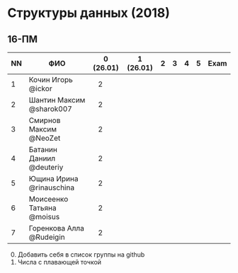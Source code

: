 # Структуры данных (2018)
## 16-ПМ

| NN  | ФИО                       | 0 (26.01)| 1 (26.01) | 2   | 3   | 4   | 5     | Exam  |
| --- | ------------------------- | -------- | --- | --- | --- | --- | --- | ----- |
| 1   | Кочин Игорь @ickor        |    2     |     |     |     |     |     |       |
| 2   | Шантин Максим @sharok007  |    2     |     |     |     |     |     |       |
| 3   | Смирнов Максим @NeoZet    |    2     |     |     |     |     |     |       |
| 4   | Батанин Даниил  @deuteriy |    2     |     |     |     |     |     |       |
| 5   | Ющина Ирина  @rinauschina |    2     |     |     |     |     |     |       |
| 6   | Моисеенко Татьяна @moisus |    2     |     |     |     |     |     |       |
| 7   | Горенкова Алла  @Rudeigin |    2     |     |     |     |     |     |       |

0. Добавить себя в список группы на github
1. Числа с плавающей точкой
